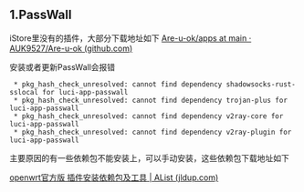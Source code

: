
## 1.PassWall

iStore里没有的插件，大部分下载地址如下
[Are-u-ok/apps at main · AUK9527/Are-u-ok (github.com)](https://github.com/AUK9527/Are-u-ok/tree/main/apps)

安装或者更新PassWall会报错
```
 * pkg_hash_check_unresolved: cannot find dependency shadowsocks-rust-sslocal for luci-app-passwall
 * pkg_hash_check_unresolved: cannot find dependency trojan-plus for luci-app-passwall
 * pkg_hash_check_unresolved: cannot find dependency v2ray-core for luci-app-passwall
 * pkg_hash_check_unresolved: cannot find dependency v2ray-plugin for luci-app-passwall
```

主要原因的有一些依赖包不能安装上，可以手动安装，这些依赖包下载地址如下

[openwrt官方版 插件安装依赖包及工具 | AList (jldup.com)](http://www.jldup.com:5244/%E9%98%BF%E9%87%8C%E4%BA%91%E7%9B%98/ARM%E6%9E%B6%E6%9E%84%E6%9C%BA%E5%9E%8B%E5%A6%82R2SR4S/openwrt%E5%AE%98%E6%96%B9%E7%89%88%20%E6%8F%92%E4%BB%B6%E5%AE%89%E8%A3%85%E4%BE%9D%E8%B5%96%E5%8C%85%E5%8F%8A%E5%B7%A5%E5%85%B7)


